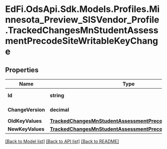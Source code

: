 # EdFi.OdsApi.Sdk.Models.Profiles.Minnesota_Preview_SISVendor_Profile.TrackedChangesMnStudentAssessmentPrecodeSiteWritableKeyChange

## Properties

Name | Type | Description | Notes
------------ | ------------- | ------------- | -------------
**Id** | **string** | Resource identifier | [optional] 
**ChangeVersion** | **decimal** | Change version | [optional] 
**OldKeyValues** | [**TrackedChangesMnStudentAssessmentPrecodeSiteWritableKey**](TrackedChangesMnStudentAssessmentPrecodeSiteWritableKey.md) |  | [optional] 
**NewKeyValues** | [**TrackedChangesMnStudentAssessmentPrecodeSiteWritableKey**](TrackedChangesMnStudentAssessmentPrecodeSiteWritableKey.md) |  | [optional] 

[[Back to Model list]](../README.md#documentation-for-models) [[Back to API list]](../README.md#documentation-for-api-endpoints) [[Back to README]](../README.md)

